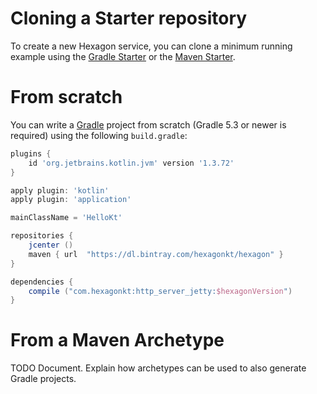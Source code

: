 
# Cloning a Starter repository

To create a new Hexagon service, you can clone a minimum running example using the [Gradle Starter]
or the [Maven Starter].

# From scratch

You can write a [Gradle] project from scratch (Gradle 5.3 or newer is required) using the following
`build.gradle`:

```groovy
plugins {
    id 'org.jetbrains.kotlin.jvm' version '1.3.72'
}

apply plugin: 'kotlin'
apply plugin: 'application'

mainClassName = 'HelloKt'

repositories {
    jcenter ()
    maven { url  "https://dl.bintray.com/hexagonkt/hexagon" }
}

dependencies {
    compile ("com.hexagonkt:http_server_jetty:$hexagonVersion")
}
```

# From a Maven Archetype

TODO Document. Explain how archetypes can be used to also generate Gradle projects.

[Gradle Starter]: https://github.com/hexagonkt/gradle_starter
[Maven Starter]: https://github.com/hexagonkt/maven_starter
[Gradle]: https://gradle.org
